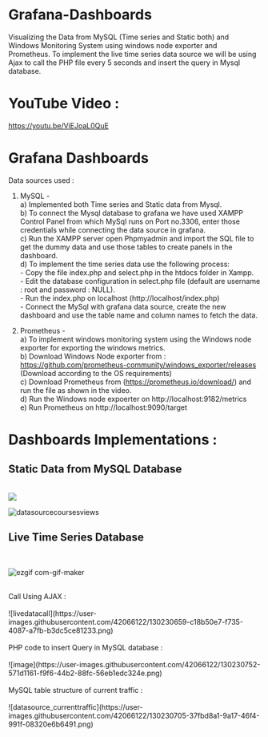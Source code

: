 # Grafana-Dashboards
Visualizing the Data from MySQL (Time series and Static both) and Windows Monitoring System using windows node exporter and Prometheus.
To implement the live time series data source we will be using Ajax to call the PHP file every 5 seconds and insert the query in Mysql database.

# YouTube Video : 
https://youtu.be/ViEJoaL0QuE

# Grafana Dashboards
Data sources used : <br>
1) MySQL - <br>
       a) Implemented both Time series and Static data from Mysql.<br>
       b) To connect the Mysql database to grafana we have used XAMPP Control Panel from which MySql runs on Port no.3306, enter those credentials while connecting the data source           in grafana.<br>
       c) Run the XAMPP server open Phpmyadmin and import the SQL file to get the dummy data and use those tables to create panels in the dashboard.<br>
       d) To implement the time series data use the following process:<br>
                 - Copy the file index.php and select.php in the htdocs folder in Xampp.<br>
                 - Edit the database configuration in select.php file (default are username : root and password : NULL).<br>
                 - Run the index.php on localhost (http://localhost/index.php)<br>
                 - Connect the MySql with grafana data source, create the new dashboard and use the table name and column names to fetch the data.<br>

2) Prometheus - <br>
        a) To implement windows monitoring system using the Windows node exporter for exporting the windows metrics.<br>
        b) Download Windows Node exporter from :   https://github.com/prometheus-community/windows_exporter/releases<br>
           (Download according to the OS requirements)<br>
        c) Download Prometheus from (https://prometheus.io/download/)   and run the file as shown in the video.<br>
        d) Run the Windows node expoerter on http://localhost:9182/metrics<br>
        e) Run Prometheus on http://localhost:9090/target<br>
        

# Dashboards Implementations : 
<h2>Static Data from MySQL Database</h2><br>
<img src="https://user-images.githubusercontent.com/42066122/130230222-8573d432-88d0-4336-893d-b9513f0cf6b1.png">

![datasourcecoursesviews](https://user-images.githubusercontent.com/42066122/130230259-2b66ef1e-15b4-4612-9672-2de8a666acbe.png)<br>

<h2>Live Time Series Database</h2><br>

![ezgif com-gif-maker](https://user-images.githubusercontent.com/42066122/130234100-2c02bf86-6745-448b-a4b7-4fc87ae8ef7e.gif)

<br>
Call Using AJAX : <br><br>
![livedatacall](https://user-images.githubusercontent.com/42066122/130230659-c18b50e7-f735-4087-a7fb-b3dc5ce81233.png)<br><br>
PHP code to insert Query in MySQL database : <br><br>
![image](https://user-images.githubusercontent.com/42066122/130230752-571d1161-f9f6-44b2-88fc-56eb1edc324e.png)<br><br>
MySQL table structure of current traffic : <br><br>
![datasource_currenttraffic](https://user-images.githubusercontent.com/42066122/130230705-37fbd8a1-9a17-46f4-991f-08320e6b6491.png)
